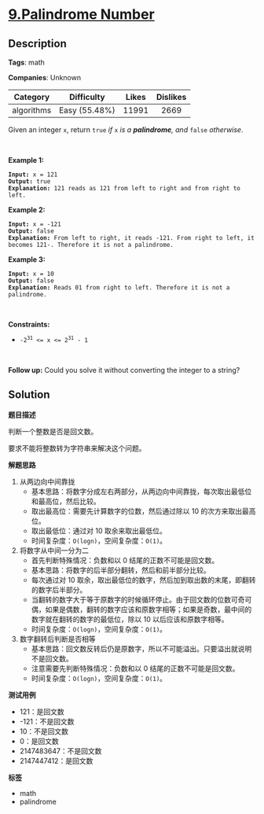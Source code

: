 # [9.Palindrome Number](https://leetcode.com/problems/palindrome-number/description/)

## Description

**Tags**: math

**Companies**: Unknown

|  Category  |  Difficulty   | Likes | Dislikes |
| :--------: | :-----------: | :---: | :------: |
| algorithms | Easy (55.48%) | 11991 |   2669   |

<p>Given an integer <code>x</code>, return <code>true</code><em> if </em><code>x</code><em> is a </em><span data-keyword="palindrome-integer"><em><strong>palindrome</strong></em></span><em>, and </em><code>false</code><em> otherwise</em>.</p>
<p>&nbsp;</p>
<p><strong class="example">Example 1:</strong></p>
<pre><code><strong>Input:</strong> x = 121
<strong>Output:</strong> true
<strong>Explanation:</strong> 121 reads as 121 from left to right and from right to left.</code></pre>
<p><strong class="example">Example 2:</strong></p>
<pre><code><strong>Input:</strong> x = -121
<strong>Output:</strong> false
<strong>Explanation:</strong> From left to right, it reads -121. From right to left, it becomes 121-. Therefore it is not a palindrome.</code></pre>
<p><strong class="example">Example 3:</strong></p>
<pre><code><strong>Input:</strong> x = 10
<strong>Output:</strong> false
<strong>Explanation:</strong> Reads 01 from right to left. Therefore it is not a palindrome.</code></pre>
<p>&nbsp;</p>
<p><strong>Constraints:</strong></p>
<ul>
  <li><code>-2<sup>31</sup>&nbsp;&lt;= x &lt;= 2<sup>31</sup>&nbsp;- 1</code></li>
</ul>
<p>&nbsp;</p>
<strong>Follow up:</strong> Could you solve it without converting the integer to a string?

## Solution

**题目描述**

判断一个整数是否是回文数。

要求不能将整数转为字符串来解决这个问题。

**解题思路**

1. 从两边向中间靠拢
   - 基本思路：将数字分成左右两部分，从两边向中间靠拢，每次取出最低位和最高位，然后比较。
   - 取出最高位：需要先计算数字的位数，然后通过除以 10 的次方来取出最高位。
   - 取出最低位：通过对 10 取余来取出最低位。
   - 时间复杂度：`O(logn)`，空间复杂度：`O(1)`。
2. 将数字从中间一分为二
   - 首先判断特殊情况：负数和以 0 结尾的正数不可能是回文数。
   - 基本思路：将数字的后半部分翻转，然后和前半部分比较。
   - 每次通过对 10 取余，取出最低位的数字，然后加到取出数的末尾，即翻转的数字后半部分。
   - 当翻转的数字大于等于原数字的时候循环停止。由于回文数的位数可奇可偶，如果是偶数，翻转的数字应该和原数字相等；如果是奇数，最中间的数字就在翻转的数字的最低位，除以 10 以后应该和原数字相等。
   - 时间复杂度：`O(logn)`，空间复杂度：`O(1)`。
3. 数字翻转后判断是否相等
   - 基本思路：回文数反转后仍是原数字，所以不可能溢出。只要溢出就说明不是回文数。
   - 注意需要先判断特殊情况：负数和以 0 结尾的正数不可能是回文数。
   - 时间复杂度：`O(logn)`，空间复杂度：`O(1)`。

**测试用例**

- 121：是回文数
- -121：不是回文数
- 10：不是回文数
- 0：是回文数
- 2147483647：不是回文数
- 2147447412：是回文数

**标签**

- math
- palindrome

